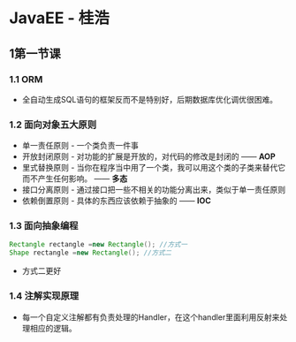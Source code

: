 # JavaEE - 桂浩

## 1第一节课

### 1.1 ORM

* 全自动生成SQL语句的框架反而不是特别好，后期数据库优化调优很困难。

### 1.2 面向对象五大原则

* 单一责任原则 - 一个类负责一件事
* 开放封闭原则 - 对功能的扩展是开放的，对代码的修改是封闭的 —— **AOP**
* 里式替换原则 - 当你在程序当中用了一个类，我可以用这个类的子类来替代它而不产生任何影响。 —— **多态**
* 接口分离原则 - 通过接口把一些不相关的功能分离出来，类似于单一责任原则
* 依赖倒置原则 - 具体的东西应该依赖于抽象的 —— **IOC**

### 1.3 面向抽象编程

```java
Rectangle rectangle =new Rectangle(); //方式一
Shape rectangle =new Rectangle(); //方式二
```

* 方式二更好

### 1.4 注解实现原理

* 每一个自定义注解都有负责处理的Handler，在这个handler里面利用反射来处理相应的逻辑。